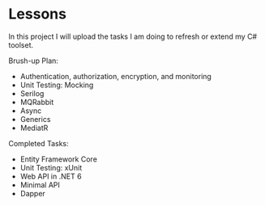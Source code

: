# Lessons
In this project I will upload the tasks I am doing to refresh or extend my C# toolset. 

Brush-up Plan:
- Authentication, authorization, encryption, and monitoring
- Unit Testing: Mocking
- Serilog
- MQRabbit
- Async
- Generics
- MediatR

Completed Tasks:
- Entity Framework Core
- Unit Testing: xUnit
- Web API in .NET 6
- Minimal API
- Dapper
